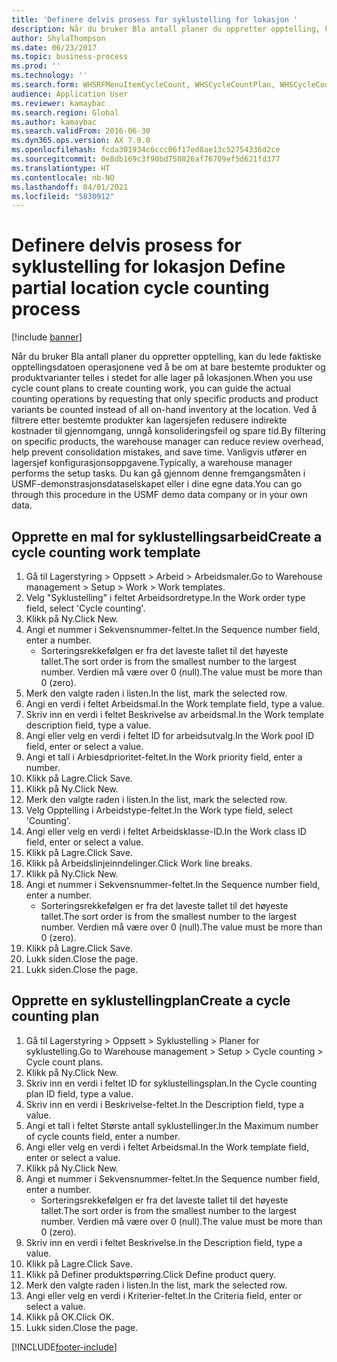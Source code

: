 ```yaml
---
title: 'Definere delvis prosess for syklustelling for lokasjon '
description: Når du bruker Bla antall planer du oppretter opptelling, kan du lede faktiske opptellingsdatoen operasjonene ved å be om at bare bestemte produkter og produktvarianter telles i stedet for alle lager på lokasjonen.
author: ShylaThompson
ms.date: 06/23/2017
ms.topic: business-process
ms.prod: ''
ms.technology: ''
ms.search.form: WHSRFMenuItemCycleCount, WHSCycleCountPlan, WHSCycleCountPlanListPage, WHSWorkTemplateTable
audience: Application User
ms.reviewer: kamaybac
ms.search.region: Global
ms.author: kamaybac
ms.search.validFrom: 2016-06-30
ms.dyn365.ops.version: AX 7.0.0
ms.openlocfilehash: fcda301934c6ccc06f17ed8ae13c52754336d2ce
ms.sourcegitcommit: 0e8db169c3f90bd750826af76709ef5d621fd377
ms.translationtype: HT
ms.contentlocale: nb-NO
ms.lasthandoff: 04/01/2021
ms.locfileid: "5830912"
---
```

# <a name="define-partial-location-cycle-counting-process"></a><span data-ttu-id="f9172-103">Definere delvis prosess for syklustelling for lokasjon </span><span class="sxs-lookup"><span data-stu-id="f9172-103">Define partial location cycle counting process</span></span> 

[!include [banner](../../includes/banner.md)]

<span data-ttu-id="f9172-104">Når du bruker Bla antall planer du oppretter opptelling, kan du lede faktiske opptellingsdatoen operasjonene ved å be om at bare bestemte produkter og produktvarianter telles i stedet for alle lager på lokasjonen.</span><span class="sxs-lookup"><span data-stu-id="f9172-104">When you use cycle count plans to create counting work, you can guide the actual counting operations by requesting that only specific products and product variants be counted instead of all on-hand inventory at the location.</span></span> <span data-ttu-id="f9172-105">Ved å filtrere etter bestemte produkter kan lagersjefen redusere indirekte kostnader til gjennomgang, unngå konsolideringsfeil og spare tid.</span><span class="sxs-lookup"><span data-stu-id="f9172-105">By filtering on specific products, the warehouse manager can reduce review overhead, help prevent consolidation mistakes, and save time.</span></span> <span data-ttu-id="f9172-106">Vanligvis utfører en lagersjef konfigurasjonsoppgavene.</span><span class="sxs-lookup"><span data-stu-id="f9172-106">Typically, a warehouse manager performs the setup tasks.</span></span> <span data-ttu-id="f9172-107">Du kan gå gjennom denne fremgangsmåten i USMF-demonstrasjonsdataselskapet eller i dine egne data.</span><span class="sxs-lookup"><span data-stu-id="f9172-107">You can go through this procedure in the USMF demo data company or in your own data.</span></span>


## <a name="create-a-cycle-counting-work-template"></a><span data-ttu-id="f9172-108">Opprette en mal for syklustellingsarbeid</span><span class="sxs-lookup"><span data-stu-id="f9172-108">Create a cycle counting work template</span></span>
1. <span data-ttu-id="f9172-109">Gå til Lagerstyring > Oppsett > Arbeid > Arbeidsmaler.</span><span class="sxs-lookup"><span data-stu-id="f9172-109">Go to Warehouse management > Setup > Work > Work templates.</span></span>
2. <span data-ttu-id="f9172-110">Velg "Syklustelling" i feltet Arbeidsordretype.</span><span class="sxs-lookup"><span data-stu-id="f9172-110">In the Work order type field, select 'Cycle counting'.</span></span>
3. <span data-ttu-id="f9172-111">Klikk på Ny.</span><span class="sxs-lookup"><span data-stu-id="f9172-111">Click New.</span></span>
4. <span data-ttu-id="f9172-112">Angi et nummer i Sekvensnummer-feltet.</span><span class="sxs-lookup"><span data-stu-id="f9172-112">In the Sequence number field, enter a number.</span></span>
    * <span data-ttu-id="f9172-113">Sorteringsrekkefølgen er fra det laveste tallet til det høyeste tallet.</span><span class="sxs-lookup"><span data-stu-id="f9172-113">The sort order is from the smallest number to the largest number.</span></span> <span data-ttu-id="f9172-114">Verdien må være over 0 (null).</span><span class="sxs-lookup"><span data-stu-id="f9172-114">The value must be more than 0 (zero).</span></span>  
5. <span data-ttu-id="f9172-115">Merk den valgte raden i listen.</span><span class="sxs-lookup"><span data-stu-id="f9172-115">In the list, mark the selected row.</span></span>
6. <span data-ttu-id="f9172-116">Angi en verdi i feltet Arbeidsmal.</span><span class="sxs-lookup"><span data-stu-id="f9172-116">In the Work template field, type a value.</span></span>
7. <span data-ttu-id="f9172-117">Skriv inn en verdi i feltet Beskrivelse av arbeidsmal.</span><span class="sxs-lookup"><span data-stu-id="f9172-117">In the Work template description field, type a value.</span></span>
8. <span data-ttu-id="f9172-118">Angi eller velg en verdi i feltet ID for arbeidsutvalg.</span><span class="sxs-lookup"><span data-stu-id="f9172-118">In the Work pool ID field, enter or select a value.</span></span>
9. <span data-ttu-id="f9172-119">Angi et tall i Arbiesdprioritet-feltet.</span><span class="sxs-lookup"><span data-stu-id="f9172-119">In the Work priority field, enter a number.</span></span>
10. <span data-ttu-id="f9172-120">Klikk på Lagre.</span><span class="sxs-lookup"><span data-stu-id="f9172-120">Click Save.</span></span>
11. <span data-ttu-id="f9172-121">Klikk på Ny.</span><span class="sxs-lookup"><span data-stu-id="f9172-121">Click New.</span></span>
12. <span data-ttu-id="f9172-122">Merk den valgte raden i listen.</span><span class="sxs-lookup"><span data-stu-id="f9172-122">In the list, mark the selected row.</span></span>
13. <span data-ttu-id="f9172-123">Velg Opptelling i Arbeidstype-feltet.</span><span class="sxs-lookup"><span data-stu-id="f9172-123">In the Work type field, select 'Counting'.</span></span>
14. <span data-ttu-id="f9172-124">Angi eller velg en verdi i feltet Arbeidsklasse-ID.</span><span class="sxs-lookup"><span data-stu-id="f9172-124">In the Work class ID field, enter or select a value.</span></span>
15. <span data-ttu-id="f9172-125">Klikk på Lagre.</span><span class="sxs-lookup"><span data-stu-id="f9172-125">Click Save.</span></span>
16. <span data-ttu-id="f9172-126">Klikk på Arbeidslinjeinndelinger.</span><span class="sxs-lookup"><span data-stu-id="f9172-126">Click Work line breaks.</span></span>
17. <span data-ttu-id="f9172-127">Klikk på Ny.</span><span class="sxs-lookup"><span data-stu-id="f9172-127">Click New.</span></span>
18. <span data-ttu-id="f9172-128">Angi et nummer i Sekvensnummer-feltet.</span><span class="sxs-lookup"><span data-stu-id="f9172-128">In the Sequence number field, enter a number.</span></span>
    * <span data-ttu-id="f9172-129">Sorteringsrekkefølgen er fra det laveste tallet til det høyeste tallet.</span><span class="sxs-lookup"><span data-stu-id="f9172-129">The sort order is from the smallest number to the largest number.</span></span> <span data-ttu-id="f9172-130">Verdien må være over 0 (null).</span><span class="sxs-lookup"><span data-stu-id="f9172-130">The value must be more than 0 (zero).</span></span>  
19. <span data-ttu-id="f9172-131">Klikk på Lagre.</span><span class="sxs-lookup"><span data-stu-id="f9172-131">Click Save.</span></span>
20. <span data-ttu-id="f9172-132">Lukk siden.</span><span class="sxs-lookup"><span data-stu-id="f9172-132">Close the page.</span></span>
21. <span data-ttu-id="f9172-133">Lukk siden.</span><span class="sxs-lookup"><span data-stu-id="f9172-133">Close the page.</span></span>

## <a name="create-a-cycle-counting-plan"></a><span data-ttu-id="f9172-134">Opprette en syklustellingplan</span><span class="sxs-lookup"><span data-stu-id="f9172-134">Create a cycle counting plan</span></span>
1. <span data-ttu-id="f9172-135">Gå til Lagerstyring > Oppsett > Syklustelling > Planer for syklustelling.</span><span class="sxs-lookup"><span data-stu-id="f9172-135">Go to Warehouse management > Setup > Cycle counting > Cycle count plans.</span></span>
2. <span data-ttu-id="f9172-136">Klikk på Ny.</span><span class="sxs-lookup"><span data-stu-id="f9172-136">Click New.</span></span>
3. <span data-ttu-id="f9172-137">Skriv inn en verdi i feltet ID for syklustellingsplan.</span><span class="sxs-lookup"><span data-stu-id="f9172-137">In the Cycle counting plan ID field, type a value.</span></span>
4. <span data-ttu-id="f9172-138">Skriv inn en verdi i Beskrivelse-feltet.</span><span class="sxs-lookup"><span data-stu-id="f9172-138">In the Description field, type a value.</span></span>
5. <span data-ttu-id="f9172-139">Angi et tall i feltet Største antall syklustellinger.</span><span class="sxs-lookup"><span data-stu-id="f9172-139">In the Maximum number of cycle counts field, enter a number.</span></span>
6. <span data-ttu-id="f9172-140">Angi eller velg en verdi i feltet Arbeidsmal.</span><span class="sxs-lookup"><span data-stu-id="f9172-140">In the Work template field, enter or select a value.</span></span>
7. <span data-ttu-id="f9172-141">Klikk på Ny.</span><span class="sxs-lookup"><span data-stu-id="f9172-141">Click New.</span></span>
8. <span data-ttu-id="f9172-142">Angi et nummer i Sekvensnummer-feltet.</span><span class="sxs-lookup"><span data-stu-id="f9172-142">In the Sequence number field, enter a number.</span></span>
    * <span data-ttu-id="f9172-143">Sorteringsrekkefølgen er fra det laveste tallet til det høyeste tallet.</span><span class="sxs-lookup"><span data-stu-id="f9172-143">The sort order is from the smallest number to the largest number.</span></span> <span data-ttu-id="f9172-144">Verdien må være over 0 (null).</span><span class="sxs-lookup"><span data-stu-id="f9172-144">The value must be more than 0 (zero).</span></span>  
9. <span data-ttu-id="f9172-145">Skriv inn en verdi i feltet Beskrivelse.</span><span class="sxs-lookup"><span data-stu-id="f9172-145">In the Description field, type a value.</span></span>
10. <span data-ttu-id="f9172-146">Klikk på Lagre.</span><span class="sxs-lookup"><span data-stu-id="f9172-146">Click Save.</span></span>
11. <span data-ttu-id="f9172-147">Klikk på Definer produktspørring.</span><span class="sxs-lookup"><span data-stu-id="f9172-147">Click Define product query.</span></span>
12. <span data-ttu-id="f9172-148">Merk den valgte raden i listen.</span><span class="sxs-lookup"><span data-stu-id="f9172-148">In the list, mark the selected row.</span></span>
13. <span data-ttu-id="f9172-149">Angi eller velg en verdi i Kriterier-feltet.</span><span class="sxs-lookup"><span data-stu-id="f9172-149">In the Criteria field, enter or select a value.</span></span>
14. <span data-ttu-id="f9172-150">Klikk på OK.</span><span class="sxs-lookup"><span data-stu-id="f9172-150">Click OK.</span></span>
15. <span data-ttu-id="f9172-151">Lukk siden.</span><span class="sxs-lookup"><span data-stu-id="f9172-151">Close the page.</span></span>



[!INCLUDE[footer-include](../../../includes/footer-banner.md)]